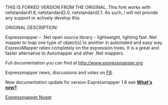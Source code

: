 THIS IS FORKED VERSION FROM THE ORIGINAL. This fork works with netstandard1.6, netstandard2.0, netstandard2.1. As such, i will not provide any support or actively develop this.

ORIGINAL DESCRIPTION:

Expressmapper – .Net open source library - lightweight, lighting fast .Net mapper to map one type of object(s) to another in automated and easy way. ExpressMapper relies completely on the expression trees. It is a great and faster alternative to Automapper and other .Net mappers.

Full documentation you can find at <a href="http://www.expressmapper.org">http://www.expressmapper.org</a>

Expressmapper news, discussions and votes on <a href="https://www.facebook.com/expressmapper/">FB</a>.

New documentation update for version Expressmapper 1.8 see <a href="http://www.expressmapper.org/#plans"><strong>What's new?</strong></a>.

<a href="https://www.nuget.org/packages/Expressmapper" target="_blank">Expressmapper Nuget</a>
